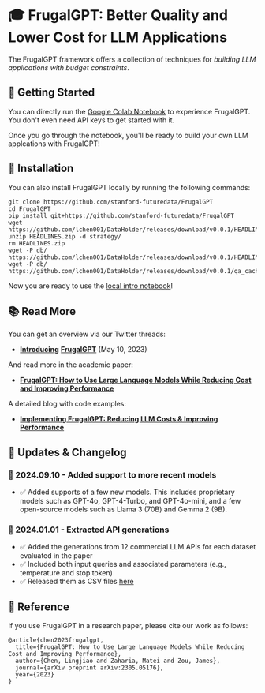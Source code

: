 # 🎓 FrugalGPT: Better Quality and Lower Cost for LLM Applications


The FrugalGPT framework offers a collection of techniques for _building LLM applications with budget constraints_.

## 🚀 Getting Started

You can directly run the  [Google Colab Notebook](https://colab.research.google.com/drive/1LM-Wq-u87VI4TKM4thpnwepnOxTAtWaM?authuser=1#scrollTo=a95a1eec) to experience FrugalGPT. You don't even need API keys to get started with it.

Once you go through the notebook, you'll be ready to build your own LLM applcations with FrugalGPT! 


## 🔧 Installation
You can also install FrugalGPT locally by running the following commands:

```
git clone https://github.com/stanford-futuredata/FrugalGPT
cd FrugalGPT
pip install git+https://github.com/stanford-futuredata/FrugalGPT
wget  https://github.com/lchen001/DataHolder/releases/download/v0.0.1/HEADLINES.zip
unzip HEADLINES.zip -d strategy/
rm HEADLINES.zip
wget -P db/ https://github.com/lchen001/DataHolder/releases/download/v0.0.1/HEADLINES.sqlite
wget -P db/ https://github.com/lchen001/DataHolder/releases/download/v0.0.1/qa_cache.sqlite
```
 

Now you are ready to use the [local intro notebook](intro.ipynb)!



## 📚 Read More


You can get an overview via our Twitter threads:
* [**Introducing**](https://twitter.com/james_y_zou/status/1656285537185980417?cxt=HHwWgoCzqfa6p_wtAAAA)  [**FrugalGPT**](https://twitter.com/matei_zaharia/status/1656295461953650688?cxt=HHwWgIC2zc_8q_wtAAAA) (May 10, 2023)

And read more in the academic paper:
* [**FrugalGPT: How to Use Large Language Models While Reducing Cost and Improving Performance**](https://arxiv.org/pdf/2305.05176.pdf)

A detailed blog with code examples:
* [**Implementing FrugalGPT: Reducing LLM Costs & Improving Performance**](https://portkey.ai/blog/implementing-frugalgpt-smarter-llm-usage-for-lower-costs/)

## 📣 Updates & Changelog

### 🔹 2024.09.10 - Added support to more recent models

- ✅ Added supports of a few new models. This includes proprietary models such as GPT-4o, GPT-4-Turbo, and GPT-4o-mini, and a few open-source models such as Llama 3 (70B) and Gemma 2 (9B).

### 🔹 2024.01.01 - Extracted API generations 

  - ✅ Added the generations from 12 commercial LLM APIs for each dataset evaluated in the paper
  - ✅ Included both input queries and associated parameters (e.g., temperature and stop token)
  - ✅ Released them as CSV files [here](https://github.com/stanford-futuredata/FrugalGPT/releases/tag/0.0.1)
    
## 🎯 Reference

If you use FrugalGPT in a research paper, please cite our work as follows:


```
@article{chen2023frugalgpt,
  title={FrugalGPT: How to Use Large Language Models While Reducing Cost and Improving Performance},
  author={Chen, Lingjiao and Zaharia, Matei and Zou, James},
  journal={arXiv preprint arXiv:2305.05176},
  year={2023}
}
```
